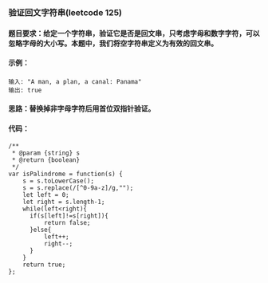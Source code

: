 ### 验证回文字符串(leetcode 125)
#### 题目要求：给定一个字符串，验证它是否是回文串，只考虑字母和数字字符，可以忽略字母的大小写。本题中，我们将空字符串定义为有效的回文串。
#### 示例：
```
输入: "A man, a plan, a canal: Panama"
输出: true
```
#### 思路：替换掉非字母字符后用首位双指针验证。
#### 代码：

```
/**
 * @param {string} s
 * @return {boolean}
 */
var isPalindrome = function(s) {
    s = s.toLowerCase();
    s = s.replace(/[^0-9a-z]/g,"");
    let left = 0;
    let right = s.length-1;
    while(left<right){
      if(s[left]!=s[right]){
          return false;
      }else{
          left++;
          right--;
      }
    }
    return true;
};
```
